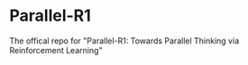 # Parallel-R1
The offical repo for "Parallel-R1: Towards Parallel Thinking via Reinforcement Learning"
